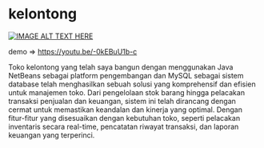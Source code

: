 # kelontong

[![IMAGE ALT TEXT HERE](https://i.ytimg.com/vi/-0kEBuU1b-c/hqdefault.jpg)](https://www.youtube.com/watch?v=-0kEBuU1b-c&t=164s)

demo => https://youtu.be/-0kEBuU1b-c

Toko kelontong yang telah saya bangun dengan menggunakan Java NetBeans sebagai platform pengembangan dan MySQL sebagai sistem database telah menghasilkan sebuah solusi yang komprehensif dan efisien untuk manajemen toko. Dari pengelolaan stok barang hingga pelacakan transaksi penjualan dan keuangan, sistem ini telah dirancang dengan cermat untuk memastikan keandalan dan kinerja yang optimal. Dengan fitur-fitur yang disesuaikan dengan kebutuhan toko, seperti pelacakan inventaris secara real-time, pencatatan riwayat transaksi, dan laporan keuangan yang terperinci.
